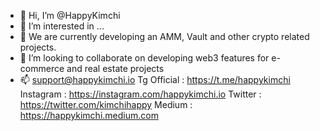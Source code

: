 - 👋 Hi, I’m @HappyKimchi
- 👀 I’m interested in ...
- 🌱 We are currently developing an AMM, Vault and other crypto related projects.
- 💞️ I’m looking to collaborate on developing web3 features for e-commerce and real estate projects
- 📫 support@happykimchi.io
Tg Official	: https://t.me/happykimchi
Instagram		: https://instagram.com/happykimchi.io
Twitter		  : https://twitter.com/kimchihappy
Medium		  : https://happykimchi.medium.com	


<!---
HappyKimchi/HappyKimchi is a ✨ special ✨ repository because its `README.md` (this file) appears on your GitHub profile.
You can click the Preview link to take a look at your changes.
--->
